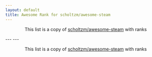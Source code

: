 ```yaml
---
layout: default
title: Awesome Rank for scholtzm/awesome-steam
---
```


<p align="center">
	This list is a copy of <a href="https://github.com/scholtzm/awesome-steam">scholtzm/awesome-steam</a> with ranks
</p>
---
---
<p align="center">
	This list is a copy of <a href="https://github.com/scholtzm/awesome-steam">scholtzm/awesome-steam</a> with ranks
</p>
